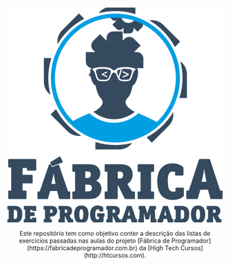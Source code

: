 <p align="center">
    <a href="https://fabricadeprogramador.com.br/" target="blank">
        <img src="img/logo-fabrica.svg" width="500" alt="Logo Fábrica de Programador" />
    </a>
</p>

<p align="center">
    Este repositório tem como objetivo conter a descrição das listas de exercícios passadas nas aulas do projeto
    [Fábrica de Programador](https://fabricadeprogramador.com.br) da [High Tech Cursos](http://htcursos.com).
</p>